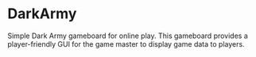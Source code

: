 # DarkArmy
Simple Dark Army gameboard for online play. This gameboard provides a player-friendly GUI for the game master to display game data to players.
